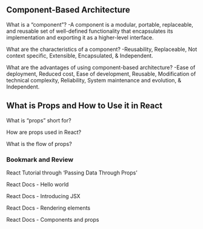 ## Component-Based Architecture

What is a “component”? -A component is a modular, portable, replaceable, and reusable set of well-defined functionality that encapsulates its implementation and exporting it as a higher-level interface.

What are the characteristics of a component? -Reusability, Replaceable, Not context specific, Extensible, Encapsulated, & Independent.

What are the advantages of using component-based architecture? -Ease of deployment, Reduced cost, Ease of development, Reusable, Modification of technical complexity, Reliability, System maintenance and evolution, & Independent.

## What is Props and How to Use it in React

What is “props” short for?

How are props used in React?

What is the flow of props?

### Bookmark and Review

React Tutorial through ‘Passing Data Through Props’

React Docs - Hello world

React Docs - Introducing JSX

React Docs - Rendering elements

React Docs - Components and props
